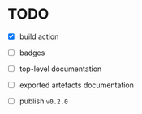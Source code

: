 # TODO

* [x] build action

* [ ] badges

* [ ] top-level documentation

* [ ] exported artefacts documentation

* [ ] publish `v0.2.0`

